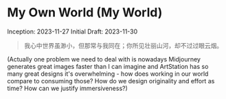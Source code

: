# My Own World (My World)

Inception: 2023-11-27
Initial Draft: 2023-11-30

> 我心中世界虽渺小，但那常与我同在；你所见壮丽山河，却不过过眼云烟。

(Actually one problem we need to deal with is nowadays Midjourney generates great images faster than I can imagine and ArtStation has so many great designs it's overwhelming - how does working in our world compare to consuming those? How do we design originality and effort as time? How can we justify immersiveness?)